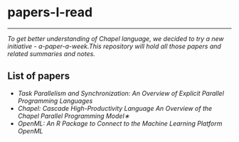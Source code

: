 # papers-I-read
----------------------------------------------------------------------
*To get better understanding of Chapel language, we decided to try a new initiative - a-paper-a-week.This repository will hold all those papers and 
related summaries and notes.*

## List of papers
* *Task Parallelism and Synchronization: An Overview of Explicit Parallel Programming Languages*
* *Chapel: Cascade High-Productivity Language An Overview of the Chapel Parallel Programming Model∗*
* *OpenML: An R Package to Connect to the Machine Learning Platform OpenML*
